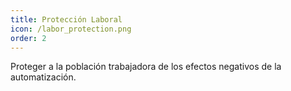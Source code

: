 ```yaml
---
title: Protección Laboral
icon: /labor_protection.png
order: 2
---
```

Proteger a la población trabajadora de los efectos negativos de la automatización.